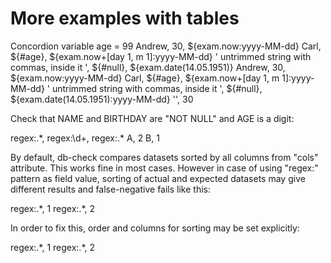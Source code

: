 # More examples with tables

<div>
    <e:summary/>
    <e:example name="Using of vars and EL">
        <e:given print="true">
            <span>Concordion variable age = <span c:set="#age">99</span></span>    
            <e:db-set table="PERSON" cols="NAME, AGE, BIRTHDAY">
                <row>Andrew,     30, ${exam.now:yyyy-MM-dd}</row>
                <row>Carl,  ${#age}, ${exam.now+[day 1, m 1]:yyyy-MM-dd}</row>
                <row>' untrimmed string with commas, inside it ', ${#null}, ${exam.date(14.05.1951)}</row>
            </e:db-set>
        </e:given>
        <e:then print="true">
            <e:db-check table="PERSON" cols="NAME, AGE, BIRTHDAY">
                <row>Andrew,        30, ${exam.now:yyyy-MM-dd}</row>
                <row>  Carl,   ${#age}, ${exam.now+[day 1, m 1]:yyyy-MM-dd}</row>
                <row>' untrimmed string with commas, inside it ', ${#null}, ${exam.date(14.05.1951):yyyy-MM-dd}</row>
            </e:db-check>
        </e:then>
    </e:example>
    <e:example name="Check with regex" status="ExpectedToFail">
        <e:given print="true">
            <e:db-set table="PERSON" cols="NAME, AGE">
                <row>'', 30</row>
            </e:db-set>
        </e:given>
        <e:then print="true">
            <p>Check that NAME and BIRTHDAY are "NOT NULL" and AGE is a digit:</p>
            <e:db-check table="PERSON" cols="NAME, AGE, BIRTHDAY">
                <row>regex:.*, regex:\d+, regex:.*</row>
            </e:db-check>
        </e:then>
    </e:example>
    <e:example name="Check with order by" status="ExpectedToFail">
        <e:given print="true">
            <e:db-set table="PERSON" cols="NAME, AGE">
                <row>A, 2</row>
                <row>B, 1</row>
            </e:db-set>
        </e:given>
        <e:then print="true">
            <p>
                By default, db-check compares datasets sorted by all columns from "cols" attribute.
                This works fine in most cases. However in case of using "regex:" pattern as field value, 
                sorting of actual and expected datasets may give different results and false-negative fails like this:
            </p>
            <e:db-check table="PERSON" cols="NAME, AGE">
                <row>regex:.*, 1</row>
                <row>regex:.*, 2</row>
            </e:db-check>
            <p>
                In order to fix this, order and columns for sorting may be set explicitly: 
            </p>
            <e:db-check table="PERSON" cols="NAME, AGE" orderBy="AGE, NAME">
                <row>regex:.*, 1</row>
                <row>regex:.*, 2</row>
            </e:db-check>
        </e:then>
    </e:example>
</div>
